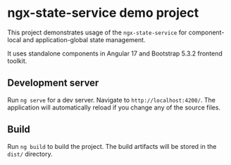 # ngx-state-service demo project

This project demonstrates usage of the `ngx-state-service` for component-local and application-global state management.

It uses standalone components in Angular 17 and Bootstrap 5.3.2 frontend toolkit.

## Development server

Run `ng serve` for a dev server. Navigate to `http://localhost:4200/`. The application will automatically reload if you change any of the source files.

## Build

Run `ng build` to build the project. The build artifacts will be stored in the
`dist/` directory.
